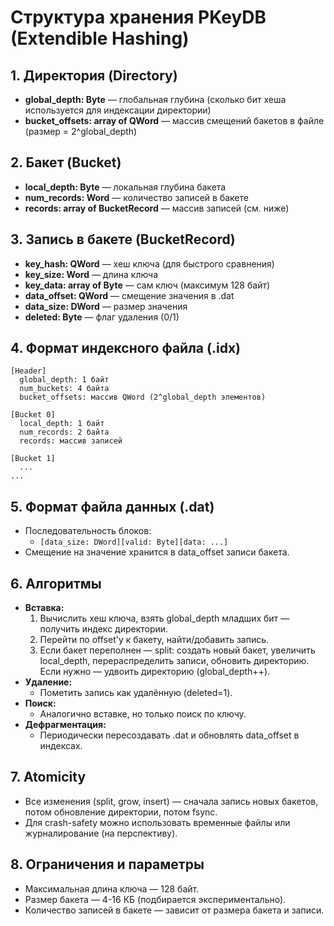 # Структура хранения PKeyDB (Extendible Hashing)

## 1. Директория (Directory)
- **global_depth: Byte** — глобальная глубина (сколько бит хеша используется для индексации директории)
- **bucket_offsets: array of QWord** — массив смещений бакетов в файле (размер = 2^global_depth)

## 2. Бакет (Bucket)
- **local_depth: Byte** — локальная глубина бакета
- **num_records: Word** — количество записей в бакете
- **records: array of BucketRecord** — массив записей (см. ниже)

## 3. Запись в бакете (BucketRecord)
- **key_hash: QWord** — хеш ключа (для быстрого сравнения)
- **key_size: Word** — длина ключа
- **key_data: array of Byte** — сам ключ (максимум 128 байт)
- **data_offset: QWord** — смещение значения в .dat
- **data_size: DWord** — размер значения
- **deleted: Byte** — флаг удаления (0/1)

## 4. Формат индексного файла (.idx)
```
[Header]
  global_depth: 1 байт
  num_buckets: 4 байта
  bucket_offsets: массив QWord (2^global_depth элементов)

[Bucket 0]
  local_depth: 1 байт
  num_records: 2 байта
  records: массив записей

[Bucket 1]
  ...
...
```

## 5. Формат файла данных (.dat)
- Последовательность блоков:
  - `[data_size: DWord][valid: Byte][data: ...]`
- Смещение на значение хранится в data_offset записи бакета.

## 6. Алгоритмы
- **Вставка:**
  1. Вычислить хеш ключа, взять global_depth младших бит — получить индекс директории.
  2. Перейти по offset'у к бакету, найти/добавить запись.
  3. Если бакет переполнен — split: создать новый бакет, увеличить local_depth, перераспределить записи, обновить директорию. Если нужно — удвоить директорию (global_depth++).
- **Удаление:**
  - Пометить запись как удалённую (deleted=1).
- **Поиск:**
  - Аналогично вставке, но только поиск по ключу.
- **Дефрагментация:**
  - Периодически пересоздавать .dat и обновлять data_offset в индексах.

## 7. Atomicity
- Все изменения (split, grow, insert) — сначала запись новых бакетов, потом обновление директории, потом fsync.
- Для crash-safety можно использовать временные файлы или журналирование (на перспективу).

## 8. Ограничения и параметры
- Максимальная длина ключа — 128 байт.
- Размер бакета — 4-16 КБ (подбирается экспериментально).
- Количество записей в бакете — зависит от размера бакета и записи. 